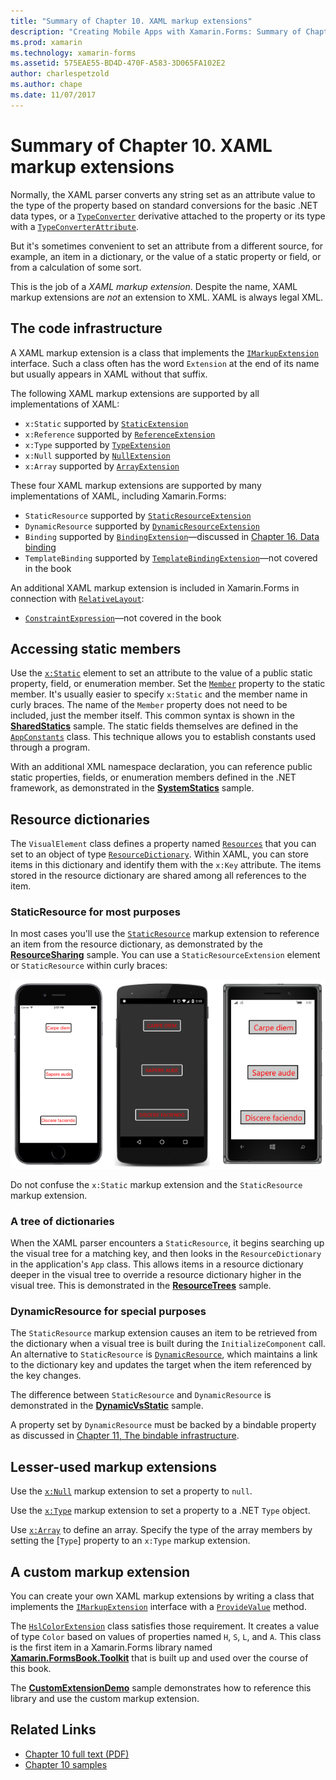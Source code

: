 ```yaml
---
title: "Summary of Chapter 10. XAML markup extensions"
description: "Creating Mobile Apps with Xamarin.Forms: Summary of Chapter 10. XAML markup extensions"
ms.prod: xamarin
ms.technology: xamarin-forms
ms.assetid: 575EAE55-BD4D-470F-A583-3D065FA102E2
author: charlespetzold
ms.author: chape
ms.date: 11/07/2017
---
```


# Summary of Chapter 10. XAML markup extensions

Normally, the XAML parser converts any string set as an attribute value to the type of the property based on standard conversions for the basic .NET data types, or a [`TypeConverter`](https://developer.xamarin.com/api/type/Xamarin.Forms.TypeConverter/) derivative attached to the property or its type with a [`TypeConverterAttribute`](https://developer.xamarin.com/api/type/Xamarin.Forms.TypeConverterAttribute/).

But it's sometimes convenient to set an attribute from a different source, for example, an item in a dictionary, or the value of a static property or field, or from a calculation of some sort.

This is the job of a *XAML markup extension*. Despite the name, XAML markup extensions are *not* an extension to XML. XAML is always legal XML.

## The code infrastructure

A XAML markup extension is a class that implements the [`IMarkupExtension`](https://developer.xamarin.com/api/type/Xamarin.Forms.Xaml.IMarkupExtension/) interface. Such a class often has the word `Extension` at the end of its name but usually appears in XAML without that suffix.

The following XAML markup extensions are supported by all implementations of XAML:

- `x:Static` supported by [`StaticExtension`](https://developer.xamarin.com/api/type/Xamarin.Forms.Xaml.StaticExtension/)
- `x:Reference` supported by [`ReferenceExtension`](https://developer.xamarin.com/api/type/Xamarin.Forms.Xaml.ReferenceExtension/)
- `x:Type` supported by [`TypeExtension`](https://developer.xamarin.com/api/type/Xamarin.Forms.Xaml.TypeExtension/)
- `x:Null` supported by [`NullExtension`](https://developer.xamarin.com/api/type/Xamarin.Forms.Xaml.NullExtension/)
- `x:Array` supported by [`ArrayExtension`](https://developer.xamarin.com/api/type/Xamarin.Forms.Xaml.ArrayExtension/)

These four XAML markup extensions are supported by many implementations of XAML, including Xamarin.Forms:

- `StaticResource` supported by [`StaticResourceExtension`](https://developer.xamarin.com/api/type/Xamarin.Forms.Xaml.StaticResourceExtension/)
- `DynamicResource` supported by [`DynamicResourceExtension`](https://developer.xamarin.com/api/type/Xamarin.Forms.Xaml.DynamicResourceExtension/)
- `Binding` supported by [`BindingExtension`](https://developer.xamarin.com/api/type/Xamarin.Forms.Xaml.BindingExtension/)&mdash;discussed in [Chapter 16. Data binding](#chapter16)
- `TemplateBinding` supported by [`TemplateBindingExtension`](https://developer.xamarin.com/api/type/Xamarin.Forms.Xaml.TemplateBindingExtension/)&mdash;not covered in the book

An additional XAML markup extension is included in Xamarin.Forms in connection with [`RelativeLayout`](https://developer.xamarin.com/api/type/Xamarin.Forms.RelativeLayout/):

- [`ConstraintExpression`](https://developer.xamarin.com/api/type/Xamarin.Forms.ConstraintExpression/)&mdash;not covered in the book

## Accessing static members

Use the [`x:Static`](https://developer.xamarin.com/api/type/Xamarin.Forms.Xaml.StaticExtension/) element to set an attribute to the value of a public static property, field, or enumeration member. Set the [`Member`](https://developer.xamarin.com/api/property/Xamarin.Forms.Xaml.StaticExtension.Member/) property to the static member. It's usually easier to specify `x:Static` and the member name in curly braces. The name of the `Member` property does not need to be included, just the member itself. This common syntax is shown in the [**SharedStatics**](https://github.com/xamarin/xamarin-forms-book-samples/tree/master/Chapter10/SharedStatics) sample. The static fields themselves are defined in the [`AppConstants`](https://github.com/xamarin/xamarin-forms-book-samples/blob/master/Chapter10/SharedStatics/SharedStatics/SharedStatics/AppConstants.cs) class. This technique allows you to establish constants used through a program.

With an additional XML namespace declaration, you can reference public static properties, fields, or enumeration members defined in the .NET framework, as demonstrated in the [**SystemStatics**](https://github.com/xamarin/xamarin-forms-book-samples/tree/master/Chapter10/SystemStatics) sample.

## Resource dictionaries

The `VisualElement` class defines a property named [`Resources`](https://developer.xamarin.com/api/property/Xamarin.Forms.VisualElement.Resources/) that you can set to an object of type [`ResourceDictionary`](https://developer.xamarin.com/api/type/Xamarin.Forms.ResourceDictionary/). Within XAML, you can store items in this dictionary and identify them with the `x:Key` attribute. The items stored in the resource dictionary are shared among all references to the item.

### StaticResource for most purposes

In most cases you'll use the [`StaticResource`](https://developer.xamarin.com/api/type/Xamarin.Forms.Xaml.StaticResourceExtension/) markup extension to reference an item from the resource dictionary, as demonstrated by the [**ResourceSharing**](https://github.com/xamarin/xamarin-forms-book-samples/tree/master/Chapter10/ResourceSharing) sample. You can use a `StaticResourceExtension` element or `StaticResource` within curly braces:

[![Triple screenshot of resource sharing](images/ch10fg03-small.png "Resource Sharing")](images/ch10fg03-large.png#lightbox "Resource Sharing")

Do not confuse the `x:Static` markup extension and the `StaticResource` markup extension.

### A tree of dictionaries

When the XAML parser encounters a `StaticResource`, it begins searching up the visual tree for a matching key, and then looks in the `ResourceDictionary` in the application's `App` class. This allows items in a resource dictionary deeper in the visual tree to override a resource dictionary higher in the visual tree. This is demonstrated in the [**ResourceTrees**](https://github.com/xamarin/xamarin-forms-book-samples/tree/master/Chapter10/ResourceTrees) sample.

### DynamicResource for special purposes

The `StaticResource` markup extension causes an item to be retrieved from the dictionary when a visual tree is built during the `InitializeComponent` call. An alternative to `StaticResource` is [`DynamicResource`](https://developer.xamarin.com/api/type/Xamarin.Forms.Xaml.DynamicResourceExtension/), which maintains a link to the dictionary key and updates the target when the item referenced by the key changes.

The difference between `StaticResource` and `DynamicResource` is demonstrated in the [**DynamicVsStatic**](https://github.com/xamarin/xamarin-forms-book-samples/tree/master/Chapter10/DynamicVsStatic) sample.

A property set by `DynamicResource` must be backed by a bindable property as discussed in [Chapter 11, The bindable infrastructure](chapter11.md).

## Lesser-used markup extensions

Use the [`x:Null`](https://developer.xamarin.com/api/type/Xamarin.Forms.Xaml.NullExtension/) markup extension to set a property to `null`.

Use the [`x:Type`](https://developer.xamarin.com/api/type/Xamarin.Forms.Xaml.TypeExtension/) markup extension to set a property to a .NET `Type` object.

Use [`x:Array`](https://developer.xamarin.com/api/type/Xamarin.Forms.Xaml.ArrayExtension/) to define an array. Specify the type of the array members by setting the [`Type`] property to an `x:Type` markup extension.

## A custom markup extension

You can create your own XAML markup extensions by writing a class that implements the [`IMarkupExtension`](https://developer.xamarin.com/api/type/Xamarin.Forms.Xaml.IMarkupExtension/) interface with a [`ProvideValue`](https://developer.xamarin.com/api/member/Xamarin.Forms.Xaml.IMarkupExtension.ProvideValue/p/System.IServiceProvider/) method.

The [`HslColorExtension`](https://github.com/xamarin/xamarin-forms-book-samples/blob/master/Libraries/Xamarin.FormsBook.Toolkit/Xamarin.FormsBook.Toolkit/HslColorExtension.cs) class satisfies those requirement. It creates a value of type `Color` based on values of properties named `H`, `S`, `L`, and `A`. This class is the first item in a Xamarin.Forms library named [**Xamarin.FormsBook.Toolkit**](https://github.com/xamarin/xamarin-forms-book-samples/tree/master/Libraries/Xamarin.FormsBook.Toolkit) that is built up and used over the course of this book.

The [**CustomExtensionDemo**](https://github.com/xamarin/xamarin-forms-book-samples/tree/master/Chapter10/CustomExtensionDemo) sample demonstrates how to reference this library and use the custom markup extension.



## Related Links

- [Chapter 10 full text (PDF)](https://download.xamarin.com/developer/xamarin-forms-book/XamarinFormsBook-Ch10-Apr2016.pdf)
- [Chapter 10 samples](https://github.com/xamarin/xamarin-forms-book-samples/tree/master/Chapter10)
